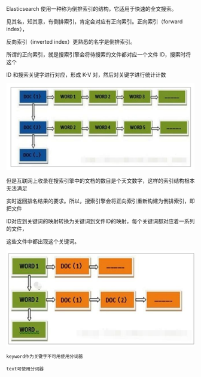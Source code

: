 
Elasticsearch 使用一种称为倒排索引的结构，它适用于快速的全文搜索。

见其名，知其意，有倒排索引，肯定会对应有正向索引。正向索引（forward index），

反向索引（inverted index）更熟悉的名字是倒排索引。

所谓的正向索引，就是搜索引擎会将待搜索的文件都对应一个文件 ID，搜索时将这个

ID 和搜索关键字进行对应，形成 K-V 对，然后对关键字进行统计计数

![img_24.png](img_24.png)


但是互联网上收录在搜索引擎中的文档的数目是个天文数字，这样的索引结构根本无法满足

实时返回排名结果的要求。所以，搜索引擎会将正向索引重新构建为倒排索引，即把文件

ID对应到关键词的映射转换为关键词到文件ID的映射，每个关键词都对应着一系列的文件，

这些文件中都出现这个关键词。

![img_25.png](img_25.png)



    keyword作为关键字不可用使用分词器
    
    text可使用分词器
